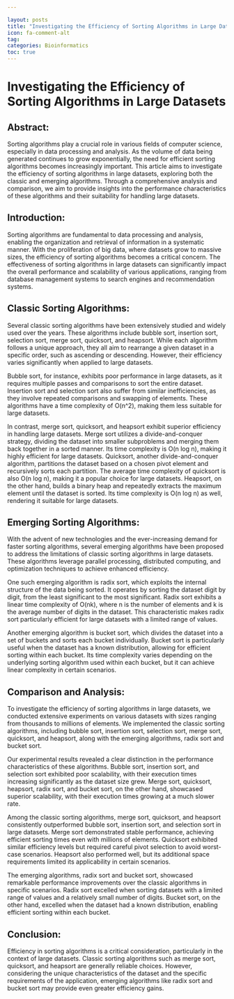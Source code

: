 ```yaml
---

layout: posts
title: "Investigating the Efficiency of Sorting Algorithms in Large Datasets"
icon: fa-comment-alt
tag:      
categories: Bioinformatics
toc: true
---
```




# Investigating the Efficiency of Sorting Algorithms in Large Datasets

## Abstract:
Sorting algorithms play a crucial role in various fields of computer science, especially in data processing and analysis. As the volume of data being generated continues to grow exponentially, the need for efficient sorting algorithms becomes increasingly important. This article aims to investigate the efficiency of sorting algorithms in large datasets, exploring both the classic and emerging algorithms. Through a comprehensive analysis and comparison, we aim to provide insights into the performance characteristics of these algorithms and their suitability for handling large datasets.

## Introduction:
Sorting algorithms are fundamental to data processing and analysis, enabling the organization and retrieval of information in a systematic manner. With the proliferation of big data, where datasets grow to massive sizes, the efficiency of sorting algorithms becomes a critical concern. The effectiveness of sorting algorithms in large datasets can significantly impact the overall performance and scalability of various applications, ranging from database management systems to search engines and recommendation systems.

## Classic Sorting Algorithms:
Several classic sorting algorithms have been extensively studied and widely used over the years. These algorithms include bubble sort, insertion sort, selection sort, merge sort, quicksort, and heapsort. While each algorithm follows a unique approach, they all aim to rearrange a given dataset in a specific order, such as ascending or descending. However, their efficiency varies significantly when applied to large datasets.

Bubble sort, for instance, exhibits poor performance in large datasets, as it requires multiple passes and comparisons to sort the entire dataset. Insertion sort and selection sort also suffer from similar inefficiencies, as they involve repeated comparisons and swapping of elements. These algorithms have a time complexity of O(n^2), making them less suitable for large datasets.

In contrast, merge sort, quicksort, and heapsort exhibit superior efficiency in handling large datasets. Merge sort utilizes a divide-and-conquer strategy, dividing the dataset into smaller subproblems and merging them back together in a sorted manner. Its time complexity is O(n log n), making it highly efficient for large datasets. Quicksort, another divide-and-conquer algorithm, partitions the dataset based on a chosen pivot element and recursively sorts each partition. The average time complexity of quicksort is also O(n log n), making it a popular choice for large datasets. Heapsort, on the other hand, builds a binary heap and repeatedly extracts the maximum element until the dataset is sorted. Its time complexity is O(n log n) as well, rendering it suitable for large datasets.

## Emerging Sorting Algorithms:
With the advent of new technologies and the ever-increasing demand for faster sorting algorithms, several emerging algorithms have been proposed to address the limitations of classic sorting algorithms in large datasets. These algorithms leverage parallel processing, distributed computing, and optimization techniques to achieve enhanced efficiency.

One such emerging algorithm is radix sort, which exploits the internal structure of the data being sorted. It operates by sorting the dataset digit by digit, from the least significant to the most significant. Radix sort exhibits a linear time complexity of O(nk), where n is the number of elements and k is the average number of digits in the dataset. This characteristic makes radix sort particularly efficient for large datasets with a limited range of values.

Another emerging algorithm is bucket sort, which divides the dataset into a set of buckets and sorts each bucket individually. Bucket sort is particularly useful when the dataset has a known distribution, allowing for efficient sorting within each bucket. Its time complexity varies depending on the underlying sorting algorithm used within each bucket, but it can achieve linear complexity in certain scenarios.

## Comparison and Analysis:
To investigate the efficiency of sorting algorithms in large datasets, we conducted extensive experiments on various datasets with sizes ranging from thousands to millions of elements. We implemented the classic sorting algorithms, including bubble sort, insertion sort, selection sort, merge sort, quicksort, and heapsort, along with the emerging algorithms, radix sort and bucket sort.

Our experimental results revealed a clear distinction in the performance characteristics of these algorithms. Bubble sort, insertion sort, and selection sort exhibited poor scalability, with their execution times increasing significantly as the dataset size grew. Merge sort, quicksort, heapsort, radix sort, and bucket sort, on the other hand, showcased superior scalability, with their execution times growing at a much slower rate.

Among the classic sorting algorithms, merge sort, quicksort, and heapsort consistently outperformed bubble sort, insertion sort, and selection sort in large datasets. Merge sort demonstrated stable performance, achieving efficient sorting times even with millions of elements. Quicksort exhibited similar efficiency levels but required careful pivot selection to avoid worst-case scenarios. Heapsort also performed well, but its additional space requirements limited its applicability in certain scenarios.

The emerging algorithms, radix sort and bucket sort, showcased remarkable performance improvements over the classic algorithms in specific scenarios. Radix sort excelled when sorting datasets with a limited range of values and a relatively small number of digits. Bucket sort, on the other hand, excelled when the dataset had a known distribution, enabling efficient sorting within each bucket.

## Conclusion:
Efficiency in sorting algorithms is a critical consideration, particularly in the context of large datasets. Classic sorting algorithms such as merge sort, quicksort, and heapsort are generally reliable choices. However, considering the unique characteristics of the dataset and the specific requirements of the application, emerging algorithms like radix sort and bucket sort may provide even greater efficiency gains.